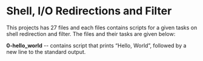# Shell, I/O Redirections and Filter

This projects has 27 files and each files contains scripts for a given tasks on shell redirection and filter. The files and their tasks are given below:

**0-hello_world** -- contains script that prints “Hello, World”, followed by a new line to the standard output.
